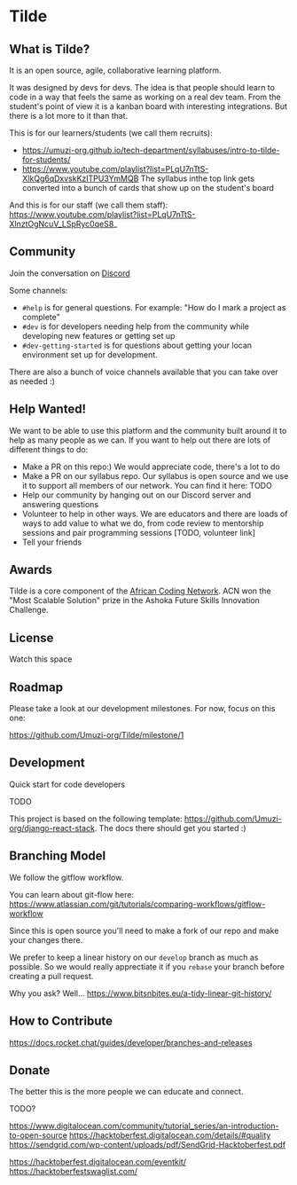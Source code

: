 # Tilde

## What is Tilde?

It is an open source, agile, collaborative learning platform.

It was designed by devs for devs. The idea is that people should learn to code in a way that feels the same as working on a real dev team. From the student's point of view it is a kanban board with interesting integrations. But there is a lot more to it than that.

This is for our learners/students (we call them recruits):

- https://umuzi-org.github.io/tech-department/syllabuses/intro-to-tilde-for-students/
- https://www.youtube.com/playlist?list=PLqU7nTtS-XlkQg6qDxvskKzITPU3YmMQB
  The syllabus inthe top link gets converted into a bunch of cards that show up on the student's board

And this is for our staff (we call them staff):
https://www.youtube.com/playlist?list=PLqU7nTtS-XlnztOgNcuV_LSpRyc0qeS8_

## Community

Join the conversation on [Discord](https://discord.gg/HMn3haq)

Some channels:

- `#help` is for general questions. For example: "How do I mark a project as complete"
- `#dev` is for developers needing help from the community while developing new features or getting set up
- `#dev-getting-started` is for questions about getting your locan environment set up for development.

There are also a bunch of voice channels available that you can take over as needed :)

## Help Wanted!

We want to be able to use this platform and the community built around it to help as many people as we can. If you want to help out there are lots of different things to do:

- Make a PR on this repo:) We would appreciate code, there's a lot to do
- Make a PR on our syllabus repo. Our syllabus is open source and we use it to support all members of our network. You can find it here: TODO
- Help our community by hanging out on our Discord server and answering questions
- Volunteer to help in other ways. We are educators and there are loads of ways to add value to what we do, from code review to mentorship sessions and pair programming sessions [TODO, volunteer link]
- Tell your friends

## Awards

Tilde is a core component of the [African Coding Network](https://www.africancoding.network/). ACN won the "Most Scalable Solution" prize in the Ashoka Future Skills Innovation Challenge.

## License

Watch this space

## Roadmap

Please take a look at our development milestones.
For now, focus on this one:

https://github.com/Umuzi-org/Tilde/milestone/1

## Development

Quick start for code developers

TODO

This project is based on the following template: https://github.com/Umuzi-org/django-react-stack. The docs there should get you started :)

## Branching Model

We follow the gitflow workflow.

You can learn about git-flow here: https://www.atlassian.com/git/tutorials/comparing-workflows/gitflow-workflow

Since this is open source you'll need to make a fork of our repo and make your changes there.

We prefer to keep a linear history on our `develop` branch as much as possible. So we would really apprectiate it if you `rebase` your branch before creating a pull request.

Why you ask? Well... https://www.bitsnbites.eu/a-tidy-linear-git-history/

## How to Contribute

https://docs.rocket.chat/guides/developer/branches-and-releases

## Donate

The better this is the more people we can educate and connect.

TODO?

https://www.digitalocean.com/community/tutorial_series/an-introduction-to-open-source
https://hacktoberfest.digitalocean.com/details/#quality
https://sendgrid.com/wp-content/uploads/pdf/SendGrid-Hacktoberfest.pdf

https://hacktoberfest.digitalocean.com/eventkit/
https://hacktoberfestswaglist.com/

